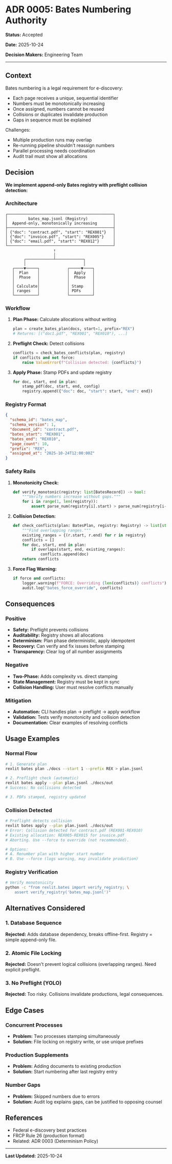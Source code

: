 # ADR 0005: Bates Numbering Authority

**Status:** Accepted

**Date:** 2025-10-24

**Decision Makers:** Engineering Team

---

## Context

Bates numbering is a legal requirement for e-discovery:
- Each page receives a unique, sequential identifier
- Numbers must be monotonically increasing
- Once assigned, numbers cannot be reused
- Collisions or duplicates invalidate production
- Gaps in sequence must be explained

Challenges:
- Multiple production runs may overlap
- Re-running pipeline shouldn't reassign numbers
- Parallel processing needs coordination
- Audit trail must show all allocations

## Decision

**We implement append-only Bates registry with preflight collision detection:**

### Architecture

```
┌──────────────────────────────────────────────┐
│         bates_map.jsonl (Registry)           │
│  Append-only, monotonically increasing       │
├──────────────────────────────────────────────┤
│ {"doc": "contract.pdf", "start": "REX001"}   │
│ {"doc": "invoice.pdf", "start": "REX005"}    │
│ {"doc": "email.pdf", "start": "REX012"}      │
└──────────────────────────────────────────────┘
                     ↑
                     │
        ┌────────────┴────────────┐
        │                         │
   ┌────▼─────┐            ┌─────▼────┐
   │  Plan    │            │  Apply   │
   │  Phase   │            │  Phase   │
   │          │            │          │
   │ Calculate│            │ Stamp    │
   │ ranges   │            │ PDFs     │
   └──────────┘            └──────────┘
```

### Workflow

1. **Plan Phase:** Calculate allocations without writing
   ```python
   plan = create_bates_plan(docs, start=1, prefix="REX")
   # Returns: [("doc1.pdf", "REX001", "REX010"), ...]
   ```

2. **Preflight Check:** Detect collisions
   ```python
   conflicts = check_bates_conflicts(plan, registry)
   if conflicts and not force:
       raise ValueError(f"Collision detected: {conflicts}")
   ```

3. **Apply Phase:** Stamp PDFs and update registry
   ```python
   for doc, start, end in plan:
       stamp_pdf(doc, start, end, config)
       registry.append({"doc": doc, "start": start, "end": end})
   ```

### Registry Format

```json
{
  "schema_id": "bates_map",
  "schema_version": 1,
  "document_id": "contract.pdf",
  "bates_start": "REX001",
  "bates_end": "REX010",
  "page_count": 10,
  "prefix": "REX",
  "assigned_at": "2025-10-24T12:00:00Z"
}
```

### Safety Rails

1. **Monotonicity Check:**
   ```python
   def verify_monotonic(registry: list[BatesRecord]) -> bool:
       """Verify numbers increase without gaps."""
       for i in range(1, len(registry)):
           assert parse_num(registry[i].start) > parse_num(registry[i-1].end)
   ```

2. **Collision Detection:**
   ```python
   def check_conflicts(plan: BatesPlan, registry: Registry) -> list[str]:
       """Find overlapping ranges."""
       existing_ranges = {(r.start, r.end) for r in registry}
       conflicts = []
       for doc, start, end in plan:
           if overlaps(start, end, existing_ranges):
               conflicts.append(doc)
       return conflicts
   ```

3. **Force Flag Warning:**
   ```python
   if force and conflicts:
       logger.warning(f"FORCE: Overriding {len(conflicts)} conflicts")
       audit.log("bates_force_override", conflicts)
   ```

## Consequences

### Positive

- **Safety:** Preflight prevents collisions
- **Auditability:** Registry shows all allocations
- **Determinism:** Plan phase deterministic, apply idempotent
- **Recovery:** Can verify and fix issues before stamping
- **Transparency:** Clear log of all number assignments

### Negative

- **Two-Phase:** Adds complexity vs. direct stamping
- **State Management:** Registry must be kept in sync
- **Collision Handling:** User must resolve conflicts manually

### Mitigation

- **Automation:** CLI handles plan → preflight → apply workflow
- **Validation:** Tests verify monotonicity and collision detection
- **Documentation:** Clear examples of resolving conflicts

## Usage Examples

### Normal Flow

```bash
# 1. Generate plan
rexlit bates plan ./docs --start 1 --prefix REX > plan.jsonl

# 2. Preflight check (automatic)
rexlit bates apply --plan plan.jsonl ./docs/out
# Success: No collisions detected

# 3. PDFs stamped, registry updated
```

### Collision Detected

```bash
# Preflight detects collision
rexlit bates apply --plan plan.jsonl ./docs/out
# Error: Collision detected for contract.pdf (REX001-REX010)
# Existing allocation: REX005-REX015 for invoice.pdf
# Aborting. Use --force to override (not recommended).

# Options:
# A. Renumber plan with higher start number
# B. Use --force (logs warning, may invalidate production)
```

### Registry Verification

```bash
# Verify monotonicity
python -c "from rexlit.bates import verify_registry; \
    assert verify_registry('bates_map.jsonl')"
```

## Alternatives Considered

### 1. Database Sequence

**Rejected:** Adds database dependency, breaks offline-first. Registry = simple append-only file.

### 2. Atomic File Locking

**Rejected:** Doesn't prevent logical collisions (overlapping ranges). Need explicit preflight.

### 3. No Preflight (YOLO)

**Rejected:** Too risky. Collisions invalidate productions, legal consequences.

## Edge Cases

### Concurrent Processes

- **Problem:** Two processes stamping simultaneously
- **Solution:** File locking on registry write, or use unique prefixes

### Production Supplements

- **Problem:** Adding documents to existing production
- **Solution:** Start numbering after last registry entry

### Number Gaps

- **Problem:** Skipped numbers due to errors
- **Solution:** Audit log explains gaps, can be justified to opposing counsel

## References

- Federal e-discovery best practices
- FRCP Rule 26 (production format)
- Related: ADR 0003 (Determinism Policy)

---

**Last Updated:** 2025-10-24
